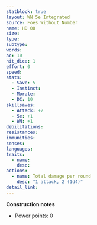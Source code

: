 ```yaml
---
statblock: true
layout: WN 5e Integrated
source: Foes Without Number
name: HD 00
size: 
type: 
subtype: 
words: 
ac: 10
hit_dice: 1
effort: 0
speed: 
stats:
  - Save: 5
  - Instinct: 
  - Morale:
  - DC: 10
skillsaves:
  - Attack: +2
  - 5e: +1
  - WN: +1
debilitations: 
resistances:
immunities:
senses:
languages: 
traits:
  - name: 
    desc: 
actions:
  - name: Total damage per round
    desc: "1 attack, 2 (1d4)"
detail_link: 
---
```


**Construction notes**
- Power points: 0
